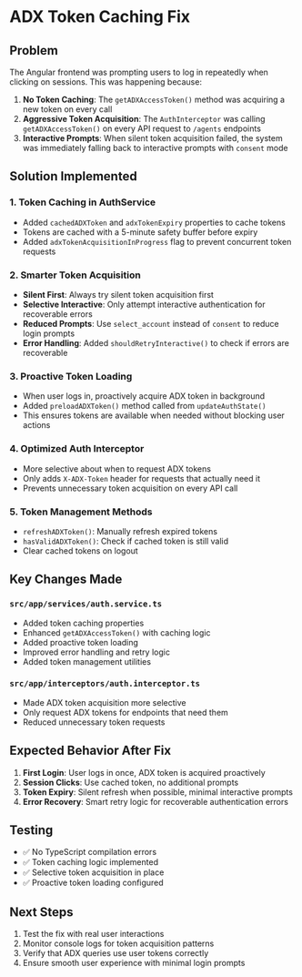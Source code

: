 # ADX Token Caching Fix

## Problem
The Angular frontend was prompting users to log in repeatedly when clicking on sessions. This was happening because:

1. **No Token Caching**: The `getADXAccessToken()` method was acquiring a new token on every call
2. **Aggressive Token Acquisition**: The `AuthInterceptor` was calling `getADXAccessToken()` on every API request to `/agents` endpoints
3. **Interactive Prompts**: When silent token acquisition failed, the system was immediately falling back to interactive prompts with `consent` mode

## Solution Implemented

### 1. Token Caching in AuthService
- Added `cachedADXToken` and `adxTokenExpiry` properties to cache tokens
- Tokens are cached with a 5-minute safety buffer before expiry
- Added `adxTokenAcquisitionInProgress` flag to prevent concurrent token requests

### 2. Smarter Token Acquisition
- **Silent First**: Always try silent token acquisition first
- **Selective Interactive**: Only attempt interactive authentication for recoverable errors
- **Reduced Prompts**: Use `select_account` instead of `consent` to reduce login prompts
- **Error Handling**: Added `shouldRetryInteractive()` to check if errors are recoverable

### 3. Proactive Token Loading
- When user logs in, proactively acquire ADX token in background
- Added `preloadADXToken()` method called from `updateAuthState()`
- This ensures tokens are available when needed without blocking user actions

### 4. Optimized Auth Interceptor
- More selective about when to request ADX tokens
- Only adds `X-ADX-Token` header for requests that actually need it
- Prevents unnecessary token acquisition on every API call

### 5. Token Management Methods
- `refreshADXToken()`: Manually refresh expired tokens
- `hasValidADXToken()`: Check if cached token is still valid
- Clear cached tokens on logout

## Key Changes Made

### `src/app/services/auth.service.ts`
- Added token caching properties
- Enhanced `getADXAccessToken()` with caching logic
- Added proactive token loading
- Improved error handling and retry logic
- Added token management utilities

### `src/app/interceptors/auth.interceptor.ts`
- Made ADX token acquisition more selective
- Only request ADX tokens for endpoints that need them
- Reduced unnecessary token requests

## Expected Behavior After Fix

1. **First Login**: User logs in once, ADX token is acquired proactively
2. **Session Clicks**: Use cached token, no additional prompts
3. **Token Expiry**: Silent refresh when possible, minimal interactive prompts
4. **Error Recovery**: Smart retry logic for recoverable authentication errors

## Testing
- ✅ No TypeScript compilation errors
- ✅ Token caching logic implemented
- ✅ Selective token acquisition in place
- ✅ Proactive token loading configured

## Next Steps
1. Test the fix with real user interactions
2. Monitor console logs for token acquisition patterns
3. Verify that ADX queries use user tokens correctly
4. Ensure smooth user experience with minimal login prompts
